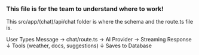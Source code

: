 ### This file is for the team to understand where to work!


This src/app/(chat)/api/chat folder is where the schema and the route.ts file is. 

User Types Message → chat/route.ts → AI Provider → Streaming Response
                                  ↓
                            Tools (weather, docs, suggestions)
                                  ↓
                            Saves to Database

